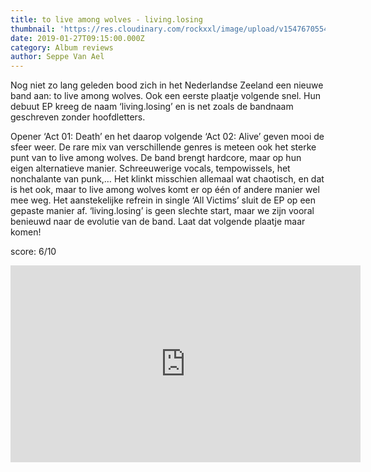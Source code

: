```yaml
---
title: to live among wolves - living.losing
thumbnail: 'https://res.cloudinary.com/rockxxl/image/upload/v1547670554/a0921254073_10.jpg'
date: 2019-01-27T09:15:00.000Z
category: Album reviews
author: Seppe Van Ael
---
```

Nog niet zo lang geleden bood zich in het Nederlandse Zeeland een nieuwe band aan: to live among wolves. Ook een eerste plaatje volgende snel. Hun debuut EP kreeg de naam ‘living.losing’ en is net zoals de bandnaam geschreven zonder hoofdletters. 

Opener ‘Act 01: Death’ en het daarop volgende ‘Act 02: Alive’ geven mooi de sfeer weer. De rare mix van verschillende genres is meteen ook het sterke punt van to live among wolves. De band brengt hardcore, maar op hun eigen alternatieve manier. Schreeuwerige vocals, tempowissels, het nonchalante van punk,… Het klinkt misschien allemaal wat chaotisch, en dat is het ook, maar to live among wolves komt er op één of andere manier wel mee weg. Het aanstekelijke refrein in single ‘All Victims’ sluit de EP op een gepaste manier af. ‘living.losing’ is geen slechte start, maar we zijn vooral benieuwd naar de evolutie van de band. Laat dat volgende plaatje maar komen!    

score: 6/10

<iframe width="560" height="315" src="https://www.youtube.com/embed/md86H36xGHY" frameborder="0" allow="accelerometer; autoplay; encrypted-media; gyroscope; picture-in-picture" allowfullscreen></iframe>
